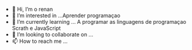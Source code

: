 - 👋 Hi, I’m  o  renan
- 👀 I’m interested in ...Aprender  programaçao 
- 🌱 I’m currently learning ... A programar as linguagens de programaçao Scrath e JavaScript
- 💞️ I’m looking to collaborate on ... 
- 📫 How to reach me ...

<!---
renanribeirorosa/renanribeirorosa is a ✨ special ✨ repository because its `README.md` (this file) appears on your GitHub profile.
You can click the Preview link to take a look at your changes.
--->
